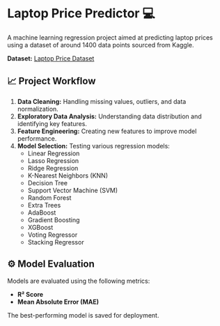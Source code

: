 # Laptop Price Predictor 💻

A machine learning regression project aimed at predicting laptop prices using a dataset of around 1400 data points sourced from Kaggle. 

**Dataset:** [Laptop Price Dataset](https://www.kaggle.com/datasets/birajkhatri/laptop-price-datasets)

## 📈 Project Workflow
1. **Data Cleaning:** Handling missing values, outliers, and data normalization.
2. **Exploratory Data Analysis:** Understanding data distribution and identifying key features.
3. **Feature Engineering:** Creating new features to improve model performance.
4. **Model Selection:** Testing various regression models:
   - Linear Regression
   - Lasso Regression
   - Ridge Regression
   - K-Nearest Neighbors (KNN)
   - Decision Tree
   - Support Vector Machine (SVM)
   - Random Forest
   - Extra Trees
   - AdaBoost
   - Gradient Boosting
   - XGBoost
   - Voting Regressor
   - Stacking Regressor

## ⚙️ Model Evaluation
Models are evaluated using the following metrics:
- **R² Score**
- **Mean Absolute Error (MAE)**

The best-performing model is saved for deployment.
